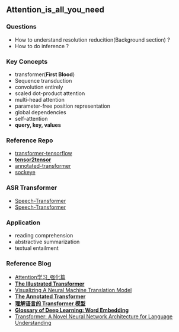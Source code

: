 ## Attention_is_all_you_need
### Questions
- How to understand resolution reducition(Background section) ?
- How to do inference ?


### Key Concepts
- transformer(**First Blood**)
- Sequence transduction
- convolution entirely
- scaled dot-product attention
- multi-head attention
- parameter-free position representation
- global dependencies
- self-attention
- **query, key, values**


### Reference Repo
- [transformer-tensorflow][1]
- [**tensor2tensor**][8]
- [annotated-transformer][9]
- [sockeye][10]


### ASR Transformer
- [Speech-Transformer][2]
- [Speech-Transformer][3]


### Application
- reading comprehension
- abstractive summarization
- textual entailment


### Reference Blog
- [Attention学习_强化篇][4]
- [**The Illustrated Transformer**][5]
- [Visualizing A Neural Machine Translation Model][6]
- [**The Annotated Transformer**][7]
- [**理解语言的 Transformer 模型**][11]
- [**Glossary of Deep Learning: Word Embedding**][12]
- [Transformer: A Novel Neural Network Architecture for Language Understanding][13]


[1]:https://github.com/lilianweng/transformer-tensorflow
[2]:https://github.com/kaituoxu/Speech-Transformer
[3]:https://github.com/foamliu/Speech-Transformer
[4]:https://mp.weixin.qq.com/s/syOf6BpHP3x-DKI584YM3g
[5]:https://jalammar.github.io/illustrated-transformer/
[6]:https://jalammar.github.io/visualizing-neural-machine-translation-mechanics-of-seq2seq-models-with-attention/
[7]:http://nlp.seas.harvard.edu/2018/04/03/attention.html
[8]:https://github.com/tensorflow/tensor2tensor
[9]:https://github.com/harvardnlp/annotated-transformer
[10]:https://github.com/awslabs/sockeye
[11]:https://www.tensorflow.org/tutorials/text/transformer#training_and_checkpointing
[12]:https://medium.com/deeper-learning/glossary-of-deep-learning-word-embedding-f90c3cec34ca
[13]:https://ai.googleblog.com/2017/08/transformer-novel-neural-network.html